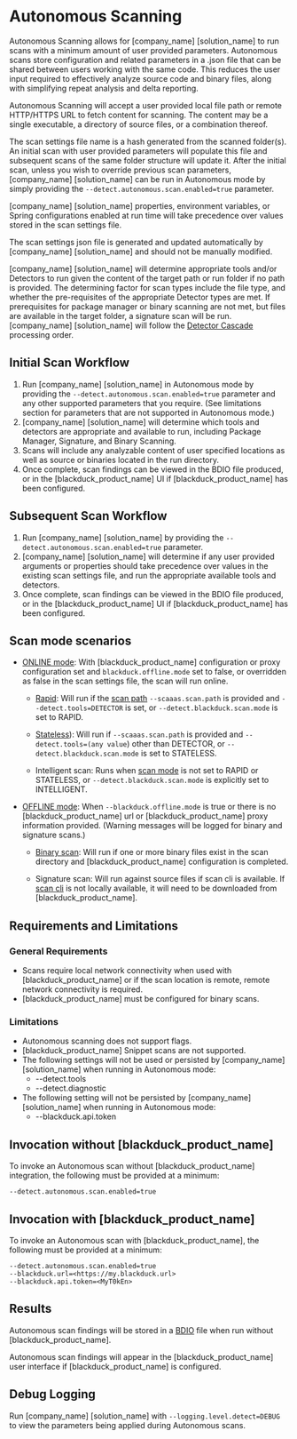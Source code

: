 # Autonomous Scanning

Autonomous Scanning allows for [company_name] [solution_name] to run scans with a minimum amount of user provided parameters. Autonomous scans store configuration and related parameters in a .json file that can be shared between users working with the same code. This reduces the user input required to effectively analyze source code and binary files, along with simplifying repeat analysis and delta reporting.

Autonomous Scanning will accept a user provided local file path or remote HTTP/HTTPS URL to fetch content for scanning. The content may be a single executable, a directory of source files, or a combination thereof.

The scan settings file name is a hash generated from the scanned folder(s). An initial scan with user provided parameters will populate this file and subsequent scans of the same folder structure will update it. After the initial scan, unless you wish to override previous scan parameters, [company_name] [solution_name] can be run in Autonomous mode by simply providing the `--detect.autonomous.scan.enabled=true` parameter.

[company_name] [solution_name] properties, environment variables, or Spring configurations enabled at run time will take precedence over values stored in the scan settings file.    

<note type="warning">The scan settings json file is generated and updated automatically by [company_name] [solution_name] and should not be manually modified.</note>

[company_name] [solution_name] will determine appropriate tools and/or Detectors to run given the content of the target path or run folder if no path is provided. The determining factor for scan types include the file type, and whether the pre-requisites of the appropriate Detector types are met. If prerequisites for package manager or binary scanning are not met, but files are available in the target folder, a signature scan will be run. [company_name] [solution_name] will follow the [Detector Cascade](/detectorcascade.md) processing order. 

## Initial Scan Workflow

1. Run [company_name] [solution_name] in Autonomous mode by providing the `--detect.autonomous.scan.enabled=true` parameter and any other supported parameters that you require. (See limitations section for parameters that are not supported in Autonomous mode.)
1. [company_name] [solution_name] will determine which tools and detectors are appropriate and available to run, including Package Manager, Signature, and Binary Scanning.
1. Scans will include any analyzable content of user specified locations as well as source or binaries located in the run directory.
1. Once complete, scan findings can be viewed in the BDIO file produced, or in the [blackduck_product_name] UI if [blackduck_product_name] has been configured.

## Subsequent Scan Workflow

1. Run [company_name] [solution_name] by providing the `--detect.autonomous.scan.enabled=true` parameter.
1. [company_name] [solution_name] will determine if any user provided arguments or properties should take precedence over values in the existing scan settings file, and run the appropriate available tools and detectors.
1. Once complete, scan findings can be viewed in the BDIO file produced, or in the [blackduck_product_name] UI if [blackduck_product_name] has been configured.
## Scan mode scenarios

- [ONLINE mode](../properties/configuration/blackduck-server.md): With [blackduck_product_name] configuration or proxy configuration set and `blackduck.offline.mode` set to false, or overridden as false in the scan settings file, the scan will run online.

	- [Rapid](rapidscan.md): Will run if the [scan path](../properties/configuration/paths.html#scaaas-scan-target) `--scaaas.scan.path` is provided and `--detect.tools=DETECTOR` is set, or `--detect.blackduck.scan.mode` is set to RAPID.

	- [Stateless](statelessscan.md)): Will run if `--scaaas.scan.path` is provided and `--detect.tools=(any value`) other than DETECTOR, or `--detect.blackduck.scan.mode` is set to STATELESS.

	- Intelligent scan: Runs when [scan mode](../properties/configuration/blackduck-server.html#ariaid-title7) is not set to RAPID or STATELESS, or `--detect.blackduck.scan.mode` is explicitly set to INTELLIGENT.

- [OFFLINE mode](../properties/configuration/blackduck-server.md#offline-mode): When `--blackduck.offline.mode` is true or there is no [blackduck_product_name] url or [blackduck_product_name] proxy information provided. (Warning messages will be logged for binary and signature scans.)

	- [Binary scan](https://sig-product-docs.synopsys.com/bundle/bd-hub/page/BinaryAnalysis/Overview.html): Will run if one or more binary files exist in the scan directory and [blackduck_product_name] configuration is completed.

	- Signature scan: Will run against source files if scan cli is available. If [scan cli](https://sig-product-docs.synopsys.com/bundle/bd-hub/page/ComponentDiscovery/DownloadAndInstall.html) is not locally available, it will need to be downloaded from [blackduck_product_name].

## Requirements and Limitations

### General Requirements

 * Scans require local network connectivity when used with [blackduck_product_name] or if the scan location is remote, remote network connectivity is required.
 * [blackduck_product_name] must be configured for binary scans.
 
 ### Limitations
 * Autonomous scanning does not support flags.
 * [blackduck_product_name] Snippet scans are not supported.
 * The following settings will not be used or persisted by [company_name] [solution_name] when running in Autonomous mode:
    * --detect.tools
    * --detect.diagnostic
* The following setting will not be persisted by [company_name] [solution_name] when running in Autonomous mode:
    * --blackduck.api.token

## Invocation without [blackduck_product_name]
To invoke an Autonomous scan without [blackduck_product_name] integration, the following must be provided at a minimum:   
 ```
--detect.autonomous.scan.enabled=true
```
## Invocation with [blackduck_product_name]
To invoke an Autonomous scan with [blackduck_product_name], the following must be provided at a minimum:   
 ```
--detect.autonomous.scan.enabled=true
--blackduck.url=<https://my.blackduck.url>
--blackduck.api.token=<MyT0kEn>
```

## Results
Autonomous scan findings will be stored in a [BDIO](../properties/configuration/paths.html#ariaid-title4) file when run without [blackduck_product_name].

Autonomous scan findings will appear in the [blackduck_product_name] user interface if [blackduck_product_name] is configured.

## Debug Logging
Run [company_name] [solution_name] with `--logging.level.detect=DEBUG` to view the parameters being applied during Autonomous scans.